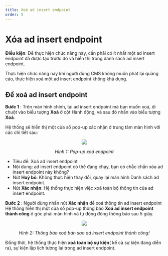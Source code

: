 ```yaml
---
title: Xoá ad insert endpoint
order: 5
---
```

# Xóa ad insert endpoint

 **Điều kiện**: Để thực hiện chức năng này, cần phải có ít nhất một ad insert endpoint đã được tạo trước đó và hiển thị trong danh sách ad insert endpoint.

 Thực hiện chức năng này khi người dùng CMS không muốn phát lại quảng cáo, thực hiện xoá một ad insert endpoint không khả dụng.
## Để xoá ad insert endpoint
**Bước 1** :
Trên màn hình chính, tại ad insert endpoint mà bạn muốn xoá, di chuột vào biểu tượng **Xoá** ở cột Hành động, và sau đó nhấn vào biểu tượng **Xoá**.

Hệ thống sẽ hiển thị một cửa sổ pop-up xác nhận ở trung tâm màn hình với các chi tiết sau:

<center>

![](//images/dai/pop-up-delete-endpoint.PNG)

*Hình 1: Pop-up xoá endpoint*
</center>

 * Tiêu đề: Xoá ad insert endpoint
 * Nội dung: ad insert endpoint có thể đang chạy, bạn có chắc chắn xóa ad insert endpoint này không?
 * Nút **Huỷ bỏ**: Không thực hiện thay đổi, quay lại màn hình Danh sách ad insert endpoint.
 * Nút **Xác nhận**: Hệ thống thực hiện việc xoá toàn bộ thông tin của ad insert endpoint.

**Bước 2** : Người dùng nhấn nút **Xác nhận** để xoá thông tin ad insert endpoint
 Hệ thống hiển thị một cửa sổ pop-up thông báo **Xoá ad insert endpoint thành công** ở góc phải màn hình và tự động đóng thông báo sau 5 giây.

<center>

 ![](//images/dai/success-delete.PNG)

*Hình 2: Thông báo xoá bản sao ad insert endpoint thành công!*

</center>


Đồng thời, hệ thống thực hiện **xoá toàn bộ sự kiện**( kể cả sự kiện đang diễn ra), sự kiện lập lịch tương lai trong ad insert endpoint.